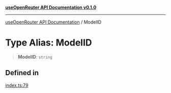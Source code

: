 [**useOpenRouter API Documentation v0.1.0**](../README.md)

***

[useOpenRouter API Documentation](../README.md) / ModelID

# Type Alias: ModelID

> **ModelID**: `string`

## Defined in

[index.ts:79](https://github.com/ejfox/vue-use-openrouter/blob/e3bdbf97dbd72ec6c31741ce2bd3ff73ff7034d6/src/index.ts#L79)
